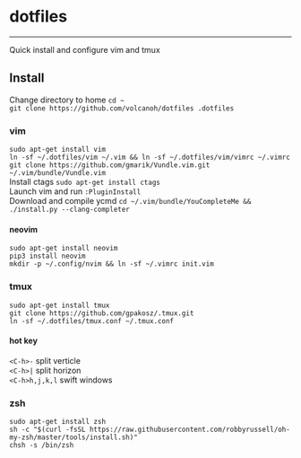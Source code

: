 # dotfiles
----------
Quick install and configure vim and tmux

## Install
Change directory to home `cd ~`   
`git clone https://github.com/volcanoh/dotfiles .dotfiles`
### vim
`sudo apt-get install vim`  
`ln -sf ~/.dotfiles/vim ~/.vim && ln -sf ~/.dotfiles/vim/vimrc ~/.vimrc`    
`git clone https://github.com/gmarik/Vundle.vim.git ~/.vim/bundle/Vundle.vim `  
Install ctags `sudo apt-get install ctags`    
Launch vim and run `:PluginInstall`   
Download and compile ycmd `cd ~/.vim/bundle/YouCompleteMe && ./install.py --clang-completer`    
#### neovim
`sudo apt-get install neovim`   
`pip3 install neovim`   
`mkdir -p ~/.config/nvim && ln -sf ~/.vimrc init.vim`  


### tmux 
`sudo apt-get install tmux`  
`git clone https://github.com/gpakosz/.tmux.git`  
`ln -sf ~/.dotfiles/tmux.conf ~/.tmux.conf`   
#### hot key
`<C-h>-` split verticle   
`<C-h>|` split horizon  
`<C-h>h,j,k,l` swift windows  

### zsh
`sudo apt-get install zsh`  
`sh -c "$(curl -fsSL https://raw.githubusercontent.com/robbyrussell/oh-my-zsh/master/tools/install.sh)"`  
`chsh -s /bin/zsh`  
